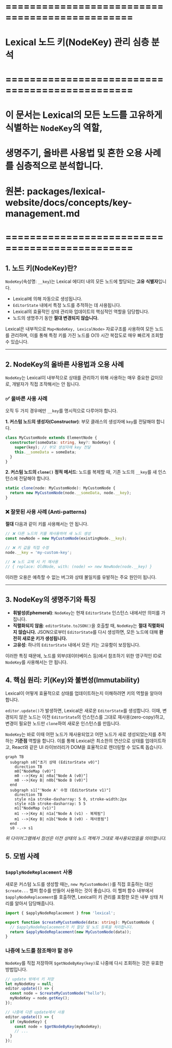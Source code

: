 # ===============================================
# Lexical 노드 키(NodeKey) 관리 심층 분석
# ===============================================
# 이 문서는 Lexical의 모든 노드를 고유하게 식별하는 `NodeKey`의 역할,
# 생명주기, 올바른 사용법 및 흔한 오용 사례를 심층적으로 분석합니다.
# 원본: packages/lexical-website/docs/concepts/key-management.md
# ===============================================

## 1. 노드 키(NodeKey)란?

`NodeKey`(속성명: `__key`)는 Lexical 에디터 내의 모든 노드에 할당되는 **고유 식별자**입니다.

-   Lexical에 의해 자동으로 생성됩니다.
-   `EditorState` 내에서 특정 노드를 추적하는 데 사용됩니다.
-   Lexical의 효율적인 상태 관리와 업데이트의 핵심적인 역할을 담당합니다.
-   노드의 생명주기 동안 **절대 변경되지 않습니다.**

Lexical은 내부적으로 `Map<NodeKey, LexicalNode>` 자료구조를 사용하여 모든 노드를 관리하며, 이를 통해 특정 키를 가진 노드를 O(1) 시간 복잡도로 매우 빠르게 조회할 수 있습니다.

---

## 2. NodeKey의 올바른 사용법과 오용 사례

`NodeKey`는 Lexical이 내부적으로 상태를 관리하기 위해 사용하는 매우 중요한 값이므로, 개발자가 직접 조작해서는 안 됩니다.

### ✅ 올바른 사용 사례

오직 두 가지 경우에만 `__key`를 명시적으로 다루어야 합니다.

**1. 커스텀 노드의 생성자(Constructor)**: 부모 클래스의 생성자에 `key`를 전달해야 합니다.

```typescript
class MyCustomNode extends ElementNode {
  constructor(someData: string, key?: NodeKey) {
    super(key); // 부모 생성자에 key 전달
    this.__someData = someData;
  }
}
```

**2. 커스텀 노드의 `clone()` 정적 메서드**: 노드를 복제할 때, 기존 노드의 `__key`를 새 인스턴스에 전달해야 합니다.

```typescript
static clone(node: MyCustomNode): MyCustomNode {
  return new MyCustomNode(node.__someData, node.__key);
}
```

### ❌ 잘못된 사용 사례 (Anti-patterns)

**절대** 다음과 같이 키를 사용해서는 안 됩니다.

```typescript
// ❌ 다른 노드의 키를 재사용하여 새 노드 생성
const newNode = new MyCustomNode(existingNode.__key);

// ❌ 키 값을 직접 수정
node.__key = 'my-custom-key';

// ❌ 노드 교체 시 키 재사용
// { replace: OldNode, with: (node) => new NewNode(node.__key) }
```

이러한 오용은 예측할 수 없는 버그와 상태 불일치를 유발하는 주요 원인이 됩니다.

---

## 3. NodeKey의 생명주기와 특징

-   **휘발성(Ephemeral)**: `NodeKey`는 현재 `EditorState` 인스턴스 내에서만 의미를 가집니다.
-   **직렬화되지 않음**: `editorState.toJSON()`을 호출할 때, `NodeKey`는 **절대 직렬화되지 않습니다.** JSON으로부터 `EditorState`를 다시 생성하면, 모든 노드에 대해 **완전히 새로운 키가 생성됩니다.**
-   **고유성**: 하나의 `EditorState` 내에서 모든 키는 고유함이 보장됩니다.

이러한 특징 때문에, 노드를 외부(데이터베이스 등)에서 참조하기 위한 영구적인 ID로 `NodeKey`를 사용해서는 안 됩니다.

## 4. 핵심 원리: 키(Key)와 불변성(Immutability)

Lexical이 어떻게 효율적으로 상태를 업데이트하는지 이해하려면 키의 역할을 알아야 합니다.

`editor.update()`가 발생하면, Lexical은 새로운 `EditorState`를 생성합니다. 이때, 변경되지 않은 노드는 이전 `EditorState`의 인스턴스를 그대로 재사용(zero-copy)하고, 변경이 필요한 노드만 `clone`하여 새로운 인스턴스를 만듭니다.

`NodeKey`는 바로 이때 어떤 노드가 재사용되었고 어떤 노드가 새로 생성되었는지를 추적하는 **기준점** 역할을 합니다. 이를 통해 Lexical은 최소한의 연산으로 상태를 업데이트하고, React와 같은 UI 라이브러리가 DOM을 효율적으로 렌더링할 수 있도록 돕습니다.

```mermaid
graph TB
  subgraph s0["초기 상태 (EditorState v0)"]
    direction TB
    m0["NodeMap (v0)"]
    m0 -->|Key A| n0a["Node A (v0)"]
    m0 -->|Key B| n0b["Node B (v0)"]
  end
  subgraph s1["'Node A' 수정 (EditorState v1)"]
    direction TB
    style n1a stroke-dasharray: 5 0, stroke-width:2px
    style n1b stroke-dasharray: 5 5
    m1["NodeMap (v1)"]
    m1 -->|Key A| n1a["Node A (v1) - 복제됨"]
    m1 -->|Key B| n1b["Node B (v0) - 재사용됨"]
  end
  s0 -.-> s1
```
*위 다이어그램에서 점선은 이전 상태의 노드 객체가 그대로 재사용되었음을 의미합니다.*

## 5. 모범 사례

### `$applyNodeReplacement` 사용

새로운 커스텀 노드를 생성할 때는, `new MyCustomNode()`를 직접 호출하는 대신 `$create...` 헬퍼 함수를 만들어 사용하는 것이 좋습니다. 이 헬퍼 함수 내부에서 `$applyNodeReplacement`를 호출하면, Lexical이 키 관리를 포함한 모든 내부 상태 처리를 알아서 담당해줍니다.

```typescript
import { $applyNodeReplacement } from 'lexical';

export function $createMyCustomNode(data: string): MyCustomNode {
  // $applyNodeReplacement가 키 할당 및 노드 등록을 처리합니다.
  return $applyNodeReplacement(new MyCustomNode(data));
}
```

### 나중에 노드를 참조해야 할 경우

`NodeKey`를 직접 저장하여 `$getNodeByKey(key)`로 나중에 다시 조회하는 것은 유효한 방법입니다.

```typescript
// update 밖에서 키 저장
let myNodeKey = null;
editor.update(() => {
  const node = $createMyCustomNode("hello");
  myNodeKey = node.getKey();
});

// 나중에 다른 update에서 사용
editor.update(() => {
  if (myNodeKey) {
    const node = $getNodeByKey(myNodeKey);
    // ...
  }
});
``` 